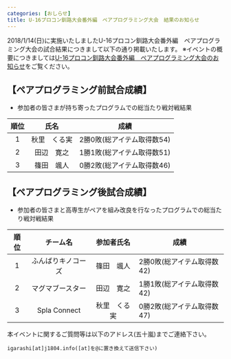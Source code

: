 ```yaml
---
categories: [おしらせ]
title: U-16プロコン釧路大会番外編　ペアプログラミング大会　結果のお知らせ
---
```


2018/1/14(日)に実施いたしましたU-16プロコン釧路大会番外編　ペアプログラミング大会の試合結果につきまして以下の通り掲載いたします。
※イベントの概要につきましては[U-16プロコン釧路大会番外編　ペアプログラミング大会のお知らせ](http://procon.kushi.ro/posts/2018/01/07/u16pairprocon/)をご覧ください。

## 【ペアプログラミング前試合成績】
- 参加者の皆さまが持ち寄ったプログラムでの総当たり戦対戦結果

| 順位 | 氏名          | 成績                       |
|:----:|:-------------:|----------------------------|
| 1    | 秋里　くる実  | 2勝0敗(総アイテム取得数54) |
| 2    | 田辺　寛之    | 1勝1敗(総アイテム取得数51) |
| 3    | 篠田　颯人    | 0勝2敗(総アイテム取得数46) |

## 【ペアプログラミング後試合成績】
- 参加者の皆さまと高専生がペアを組み改良を行なったプログラムでの総当たり戦対戦結果

| 順位 | チーム名           | 参加者氏名    | 成績                       |
|:----:|:------------------:|:-------------:|----------------------------|
| 1    | ふんばりキノコーズ | 篠田　颯人    | 2勝0敗(総アイテム取得数42) |
| 2    | マグマブースター   | 田辺　寛之    | 1勝1敗(総アイテム取得数42) |
| 3    | Spla Connect       | 秋里　くる実  | 0勝2敗(総アイテム取得数47) |



本イベントに関するご質問等は以下のアドレス(五十嵐)までご連絡下さい。

`igarashi[at]j1804.info([at]を@に置き換えて送信下さい)`

